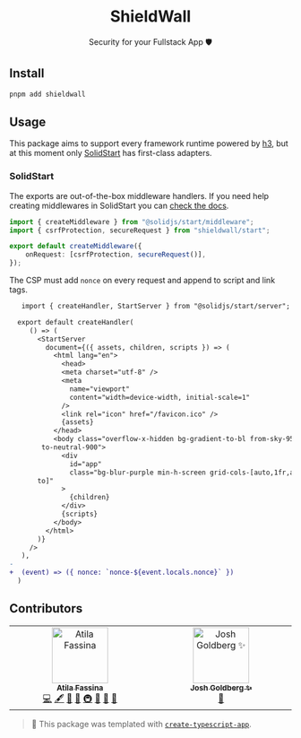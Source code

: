 <h1 align="center">ShieldWall</h1>

<p align="center">Security for your Fullstack App 🛡️</p>

## Install

```sh
pnpm add shieldwall
```

## Usage

This package aims to support every framework runtime powered by [h3](https://h3.unjs.io), but at this moment only [SolidStart](https://start.solidjs.com) has first-class adapters.

### SolidStart

The exports are out-of-the-box middleware handlers.
If you need help creating middlewares in SolidStart you can [check the docs](https://docs.solidjs.com/solid-start/advanced/middleware).

```ts
import { createMiddleware } from "@solidjs/start/middleware";
import { csrfProtection, secureRequest } from "shieldwall/start";

export default createMiddleware({
	onRequest: [csrfProtection, secureRequest()],
});
```

The CSP must add `nonce` on every request and append to script and link tags.

```diff
   import { createHandler, StartServer } from "@solidjs/start/server";

  export default createHandler(
     () => (
       <StartServer
         document={({ assets, children, scripts }) => (
           <html lang="en">
             <head>
             <meta charset="utf-8" />
             <meta
               name="viewport"
               content="width=device-width, initial-scale=1"
             />
             <link rel="icon" href="/favicon.ico" />
             {assets}
           </head>
           <body class="overflow-x-hidden bg-gradient-to-bl from-sky-950
        to-neutral-900">
             <div
               id="app"
               class="bg-blur-purple min-h-screen grid-cols-[auto,1fr,au
       to]"
             >
               {children}
             </div>
             {scripts}
           </body>
         </html>
       )}
     />
   ),
-
+  (event) => ({ nonce: `nonce-${event.locals.nonce}` })
  )
```

## Contributors

<!-- spellchecker: disable -->
<!-- ALL-CONTRIBUTORS-LIST:START - Do not remove or modify this section -->
<!-- prettier-ignore-start -->
<!-- markdownlint-disable -->
<table>
  <tbody>
    <tr>
      <td align="center" valign="top" width="14.28%"><a href="https://atila.io/"><img src="https://avatars.githubusercontent.com/u/2382552?v=4?s=100" width="100px;" alt="Atila Fassina"/><br /><sub><b>Atila Fassina</b></sub></a><br /><a href="https://github.com/atilafassina/shieldwall/commits?author=atilafassina" title="Code">💻</a> <a href="#content-atilafassina" title="Content">🖋</a> <a href="https://github.com/atilafassina/shieldwall/commits?author=atilafassina" title="Documentation">📖</a> <a href="#ideas-atilafassina" title="Ideas, Planning, & Feedback">🤔</a> <a href="#infra-atilafassina" title="Infrastructure (Hosting, Build-Tools, etc)">🚇</a> <a href="#maintenance-atilafassina" title="Maintenance">🚧</a> <a href="#projectManagement-atilafassina" title="Project Management">📆</a> <a href="#tool-atilafassina" title="Tools">🔧</a></td>
      <td align="center" valign="top" width="14.28%"><a href="http://www.joshuakgoldberg.com/"><img src="https://avatars.githubusercontent.com/u/3335181?v=4?s=100" width="100px;" alt="Josh Goldberg ✨"/><br /><sub><b>Josh Goldberg ✨</b></sub></a><br /><a href="#tool-JoshuaKGoldberg" title="Tools">🔧</a></td>
    </tr>
  </tbody>
</table>

<!-- markdownlint-restore -->
<!-- prettier-ignore-end -->

<!-- ALL-CONTRIBUTORS-LIST:END -->
<!-- spellchecker: enable -->

<!-- You can remove this notice if you don't want it 🙂 no worries! -->

> 💙 This package was templated with [`create-typescript-app`](https://github.com/JoshuaKGoldberg/create-typescript-app).
